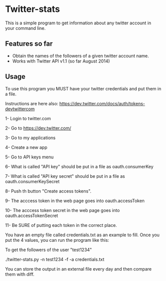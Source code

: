 Twitter-stats
=============

This is a simple program to get information about any twitter account in your command line. 

Features so far
---------------
- Obtain the names of the followers of a given twitter account name.
- Works with Twitter API v1.1 (so far August 2014)


Usage
-----
To use this program you MUST have your twitter credentials and put them in a file.

Instructions are here also: https://dev.twitter.com/docs/auth/tokens-devtwittercom

1- Login to twitter.com

2- Go to https://dev.twitter.com/

3- Go to my applications

4- Create a new app

5- Go to API keys menu

6- What is called "API key" should be put in a file as oauth.consumerKey

7- What is called "API key secret" should be put in a file as oauth.consumerKeySecret

8- Push th button "Create access tokens".

9- The acccess token in the web page goes into oauth.accessToken

10- The acccess token secret in the web page goes into oauth.accessTokenSecret

11- Be SURE of putting each token in the correct place.

You have an empty file called credentials.txt as an example to fill. Once you put the 4 values, you can run the program like this:

To get the followers of the user "test1234"

./twitter-stats.py -n test1234 -f -a credentials.txt


You can store the output in an external file every day and then compare them with diff.
